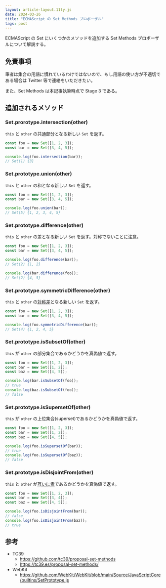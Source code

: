 ```yaml
---
layout: article-layout.11ty.js
date: 2024-03-26
title: "ECMAScript の Set Methods プロポーザル"
tags: post
---
```


ECMAScript の Set にいくつかのメソッドを追加する Set Methods プロポーザルについて解説する。

## 免責事項

筆者は集合の用語に慣れているわけではないので、もし用語の使い方が不適切である場合は Twitter 等で連絡をいただきたい。

また、Set Methods は本記事執筆時点で Stage 3 である。

## 追加されるメソッド

### Set.prorotype.intersection(other)

`this` と `other` の共通部分となる新しい `Set` を返す。

```js
const foo = new Set([1, 2, 3]);
const bar = new Set([3, 4, 5]);

console.log(foo.intersection(bar));
// Set(1) {3}
```

### Set.prototype.union(other)

`this` と `other` の和となる新しい `Set` を返す。

```js
const foo = new Set([1, 2, 3]);
const bar = new Set([3, 4, 5]);

console.log(foo.union(bar));
// Set(5) {1, 2, 3, 4, 5}
```

### Set.prototype.difference(other)

`this` と `other` の差となる新しい `Set` を返す。対称でないことに注意。

```js
const foo = new Set([1, 2, 3]);
const bar = new Set([3, 4, 5]);

console.log(foo.difference(bar));
// Set(2) {1, 2}

console.log(bar.difference(foo));
// Set(2) {4, 5}
```

### Set.prototype.symmetricDifference(other)

`this` と `other` の[対称差](https://ja.wikipedia.org/wiki/%E5%AF%BE%E7%A7%B0%E5%B7%AE)となる新しい `Set` を返す。

```js
const foo = new Set([1, 2, 3]);
const bar = new Set([3, 4, 5]);

console.log(foo.symmetricDifference(bar));
// Set(4) {1, 2, 4, 5}
```

### Set.prototype.isSubsetOf(other)

`this` が `other` の部分集合であるかどうかを真偽値で返す。

```js
const foo = new Set([1, 2, 3]);
const bar = new Set([1, 2]);
const baz = new Set([4, 5]);

console.log(bar.isSubsetOf(foo));
// true
console.log(baz.isSubsetOf(foo));
// false
```

### Set.prototype.isSupersetOf(other)

`this` が `other` の上位集合(superset)であるかどうかを真偽値で返す。

```js
const foo = new Set([1, 2, 3]);
const bar = new Set([1, 2]);
const baz = new Set([4, 5]);

console.log(foo.isSupersetOf(bar));
// true
console.log(foo.isSupersetOf(baz));
// false
```

### Set.prototype.isDisjointFrom(other)

`this` と `other` が[互いに素](https://ja.wikipedia.org/wiki/%E7%B4%A0%E9%9B%86%E5%90%88)であるかどうかを真偽値で返す。

```js
const foo = new Set([1, 2, 3]);
const bar = new Set([3, 4]);
const baz = new Set([4, 5]);

console.log(foo.isDisjointFrom(bar));
// false
console.log(foo.isDisjointFrom(baz));
// true
```

## 参考

- TC39
  - https://github.com/tc39/proposal-set-methods
  - https://tc39.es/proposal-set-methods/
- WebKit
  - https://github.com/WebKit/WebKit/blob/main/Source/JavaScriptCore/builtins/SetPrototype.js

